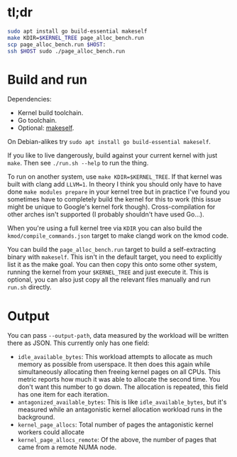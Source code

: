 # tl;dr

```sh
sudo apt install go build-essential makeself
make KDIR=$KERNEL_TREE page_alloc_bench.run
scp page_alloc_bench.run $HOST:
ssh $HOST sudo ./page_alloc_bench.run
```

# Build and run

Dependencies:

 - Kernel build toolchain.
 - Go toolchain.
 - Optional: [makeself](http://makeself.io).

On Debian-alikes try `sudo apt install go build-essential makeself`.

If you like to live dangerously, build against your current kernel with just
`make`. Then see `./run.sh --help` to run the thing.

To run on another system, use `make KDIR=$KERNEL_TREE`. If that kernel was built
with clang add `LLVM=1`. In theory I think you should only have to have done
`make modules prepare` in your kernel tree but in practice I've found you
sometimes have to completely build the kernel for this to work (this issue might
be unique to Google's kernel fork though). Cross-compilation for other arches
isn't supported (I probably shouldn't have used Go...).

When you're using a full kernel tree via `KDIR` you can also build the
`kmod/compile_commands.json` target to make clangd work on the kmod code.

You can build the `page_alloc_bench.run` target to build a self-extracting
binary with `makeself`. This isn't in the default target, you need to explicitly
list it as the make goal. You can then copy this onto some other system, running
the kernel from your `$KERNEL_TREE` and just execute it. This is optional, you
can also just copy all the relevant files manually and run `run.sh` directly.

# Output

You can pass `--output-path`, data measured by the workload will be written
there as JSON. This currently only has one field:

- `idle_available_bytes`: This workload attempts to allocate as much memory as
  possible from userspace. It then does this again while simultaneously
  allocating then freeing kernel pages on all CPUs. This metric reports how much
  it was able to allocate the second time. You don't want this number to go
  down. The allocation is repeated, this field has one item for each iteration.
- `antagonized_available_bytes`: This is like `idle_available_bytes`, but it's
  measured while an antagonistic kernel allocation workload runs in the
  background.
- `kernel_page_allocs`: Total number of pages the antagonistic kernel workers
  could allocate
- `kernel_page_allocs_remote`: Of the above, the number of pages that came from
  a remote NUMA node.
